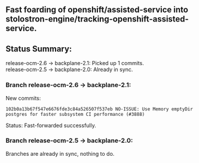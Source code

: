 ## Fast foarding of openshift/assisted-service into stolostron-engine/tracking-openshift-assisted-service.

## Status Summary:

release-ocm-2.6 -> backplane-2.1: Picked up 1 commits.  
release-ocm-2.5 -> backplane-2.0: Already in sync.  

### Branch release-ocm-2.6 -> backplane-2.1:

New commits:

```
102b0a13b67f547e6676fde3c84a526507f537eb NO-ISSUE: Use Memory emptyDir postgres for faster subsystem CI performance (#3888)
```

Status: Fast-forwarded successfully.

### Branch release-ocm-2.5 -> backplane-2.0:

Branches are already in sync, nothing to do.
